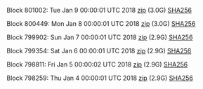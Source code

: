 Block 801002: Tue Jan  9 00:00:01 UTC 2018 [zip](https://transfer.sh/yzGTy/bootstrap.dat.20180109.zip) (3.0G) [SHA256](https://transfer.sh/hNpHH/sha256.txt)

Block 800449: Mon Jan  8 00:00:01 UTC 2018 [zip](https://transfer.sh/XCfWw/bootstrap.dat.20180108.zip) (3.0G) [SHA256](https://transfer.sh/PjXqa/sha256.txt)

Block 799902: Sun Jan  7 00:00:01 UTC 2018 [zip](https://transfer.sh/husY6/bootstrap.dat.20180107.zip) (2.9G) [SHA256](https://transfer.sh/PSqdB/sha256.txt)

Block 799354: Sat Jan  6 00:00:01 UTC 2018 [zip](https://transfer.sh/6zUH7/bootstrap.dat.20180106.zip) (2.9G) [SHA256](https://transfer.sh/PeBh2/sha256.txt)

Block 798811: Fri Jan  5 00:00:02 UTC 2018 [zip](https://transfer.sh/8K96V/bootstrap.dat.20180105.zip) (2.9G) [SHA256](https://transfer.sh/dTYHW/sha256.txt)

Block 798259: Thu Jan  4 00:00:01 UTC 2018 [zip](https://transfer.sh/9bzWj/bootstrap.dat.20180104.zip) (2.9G) [SHA256](https://transfer.sh/1pUqD/sha256.txt)
